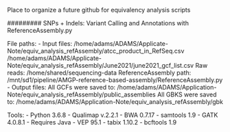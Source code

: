 Place to organize a future github for equivalency analysis scripts

######### SNPs + Indels: Variant Calling and Annotations with ReferenceAssembly.py

File paths:
    - Input files:
        /home/adams/ADAMS/Applicate-Note/equiv_analysis_refAssembly/atcc_product_in_RefSeq.csv
        /home/adams/ADAMS/Applicate-Note/equiv_analysis_refAssembly/June2021/june2021_gcf_list.csv
        Raw reads:
            /home/shared/sequencing-data
        ReferenceAssembly path:
            /mnt/sd1/pipeline/AMGP-reference-based-assembly/ReferenceAssembly.py
    - Output files:
        All GCFs were saved to: /home/adams/ADAMS/Application-Note/equiv_analysis_refAssembly/public_assemblies
        All GBKS were saved to: /home/adams/ADAMS/Application-Note/equiv_analysis_refAssembly/gbk

Tools:
    - Python 3.6.8
    - Qualimap v.2.2.1
    - BWA 0.7.17
    - samtools 1.9
    - GATK 4.0.8.1
        - Requires Java
    - VEP 95.1
    - tabix 1.10.2
    - bcftools 1.9

